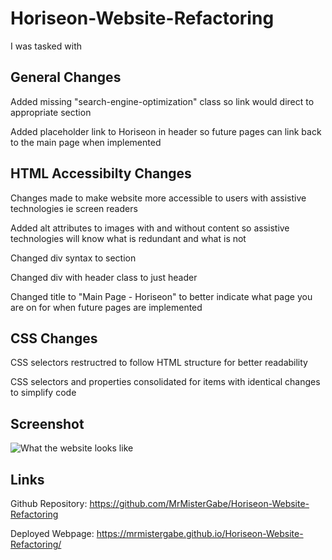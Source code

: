 # Horiseon-Website-Refactoring

I was tasked with 
## General Changes

Added missing "search-engine-optimization" class so link would direct to appropriate section

Added placeholder link to Horiseon in header so future pages can link back to the main page when implemented


## HTML Accessibilty Changes

Changes made to make website more accessible to users with assistive technologies ie screen readers

Added alt attributes to images with and without content so assistive technologies will know what is redundant and what is not

Changed div syntax to section

Changed div with header class to just header

Changed title to "Main Page - Horiseon" to better indicate what page you are on for when future pages are implemented


## CSS Changes

CSS selectors restructred to follow HTML structure for better readability

CSS selectors and properties consolidated for items with identical changes to simplify code


## Screenshot

![What the website looks like](./assets/images/)

## Links

Github Repository: https://github.com/MrMisterGabe/Horiseon-Website-Refactoring

Deployed Webpage: https://mrmistergabe.github.io/Horiseon-Website-Refactoring/